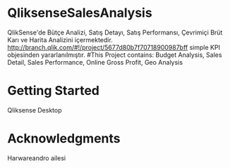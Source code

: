 # QliksenseSalesAnalysis
QlikSense'de 
Bütçe Analizi,
Satış Detayı,
Satış Performansı,
Çevrimiçi Brüt Karı ve
Harita Analizini içermektedir.
http://branch.qlik.com/#!/project/5677d80b7f70718900987bff simple KPI objesinden yararlanılmıştır.
#This Project contains:
Budget Analysis,
Sales Detail,
Sales Performance,
Online Gross Profit,
Geo Analysis

# Getting Started
Qliksense Desktop

# Acknowledgments
Harwareandro ailesi
